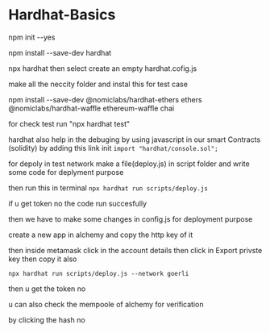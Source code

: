 # Hardhat-Basics
  npm init --yes 

  npm install --save-dev hardhat

  npx hardhat
   then select  create an empty hardhat.cofig.js

make all the neccity folder and instal this for test case

   npm install --save-dev @nomiclabs/hardhat-ethers ethers @nomiclabs/hardhat-waffle ethereum-waffle chai

   for check test run "npx hardhat test"

hardhat also help in the debuging by using javascript in our smart Contracts (solidity) by adding this link init  ``import "hardhat/console.sol";``


for depoly in test network 
make a file(deploy.js) in script folder and write some code for deplyment purpose

then run  this in terminal ``npx hardhat run scripts/deploy.js``

if u get token no the code run succesfully

then we have to make some changes in config.js for deployment purpose

create a new app in alchemy and copy the http key of it

then inside metamask click in the account details then click in Export privste key then copy it also 



``npx hardhat run scripts/deploy.js --network goerli``

then u get the token no 

u can also check the mempoole of alchemy for verification

by clicking the hash no